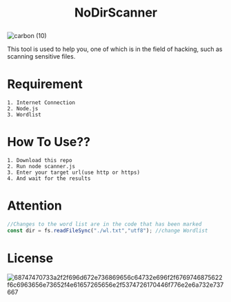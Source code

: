 # <p align="center">NoDirScanner</p>
![carbon (10)](https://github.com/ICWR-TEAM/nodirScanner/assets/45759837/c3babe50-ae1f-4e96-8a26-3ceb446c4819)


<p>This tool is used to help you, one of which is in the field of hacking, such as scanning sensitive files.</p>

# Requirement

```
1. Internet Connection
2. Node.js
3. Wordlist 
```

# How To Use??

```
1. Download this repo
2. Run node scanner.js
3. Enter your target url(use http or https)
4. And wait for the results
```

# Attention

```javascript
//Changes to the word list are in the code that has been marked
const dir = fs.readFileSync("./wl.txt","utf8"); //change Wordlist

```

# License
![68747470733a2f2f696d672e736869656c64732e696f2f6769746875622f6c6963656e73652f4e61657265656e2f5374726170446f776e2e6a732e737667](https://github.com/ICWR-TEAM/nodirScanner/assets/45759837/3b0399d0-6d0d-4dd9-8a2d-be69d670ae69)
